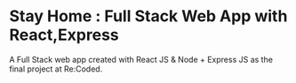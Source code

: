 # Stay Home : Full Stack Web App with React,Express
A Full Stack web app created with React JS &amp; Node + Express JS as the final project at Re:Coded.
